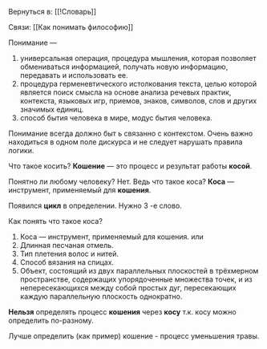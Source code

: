 Вернуться в: [[!Словарь]]

Связи: [[Как понимать философию]]

Понимание — 
1. универсальная операция, процедура мышления, которая позволяет обмениваться информацией, получать новую информацию, передавать и использовать ее.
2. процедура герменевтического истолкования текста, целью которой является поиск смысла на основе анализа речевых практик, контекста, языковых игр, приемов, знаков, символов, слов и других значимых единиц.
3. способ бытия человека в мире, модус бытия человека.

Понимание всегда должно быт ь  связанно с контекстом. Очень важно находиться в одном поле дискурса и не следует нарушать правила логики.


Что такое косить? 
**Кошение** — это процесс и результат работы **косой**.

Понятно ли любому человеку? Нет. Ведь что такое коса?
**Коса** — инструмент, применяемый для **кошения**.

Появился **цикл** в определении. Нужно 3 -е слово.

Как понять что такое коса?
1. Коса — инструмент, применяемый для кошения. или 
2. Длинная песчаная отмель. 
3. Тип плетения волос и нитей. 
4. Способ вязания на спицах. 
5. Объект, состоящий из двух параллельных плоскостей в трёхмерном пространстве, содержащих упорядоченные множества точек, и из непересекающихся между собой простых дуг, пересекающих каждую параллельную плоскость однократно.

**Нельзя** определять процесс **кошения** через **косу** т.к. косу можно определить по-разному.

Лучше определить (как пример) кошение - процесс уменьшения травы.